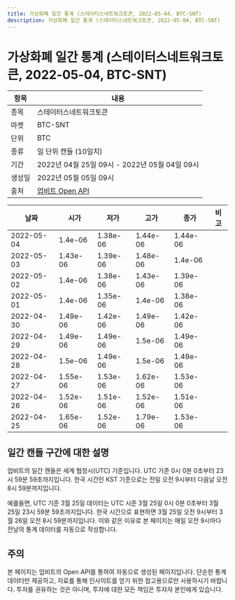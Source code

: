 ```yaml
---
title: 가상화폐 일간 통계 (스테이터스네트워크토큰, 2022-05-04, BTC-SNT)
description: 가상화폐 일간 통계 (스테이터스네트워크토큰, 2022-05-04, BTC-SNT)
---
```



가상화폐 일간 통계 (스테이터스네트워크토큰, 2022-05-04, BTC-SNT)
===

|항목|내용|
|--|--|
|종목|스테이터스네트워크토큰|
|마켓|BTC-SNT|
|단위|BTC|
|종류|일 단위 캔들 (10일치)|
|기간|2022년 04월 25일 09시 - 2022년 05월 04일 09시|
|생성일|2022년 05월 05일 09시|
|출처|[업비트 Open API](https://docs.upbit.com)|


|날짜|시가|저가|고가|종가|비고|
|--|--|--|--|--|--|
|2022-05-04|1.4e-06|1.38e-06|1.44e-06|1.44e-06|    |
|2022-05-03|1.43e-06|1.39e-06|1.48e-06|1.4e-06|    |
|2022-05-02|1.4e-06|1.38e-06|1.43e-06|1.39e-06|    |
|2022-05-01|1.4e-06|1.35e-06|1.4e-06|1.38e-06|    |
|2022-04-30|1.49e-06|1.42e-06|1.49e-06|1.42e-06|    |
|2022-04-29|1.49e-06|1.49e-06|1.5e-06|1.49e-06|    |
|2022-04-28|1.5e-06|1.49e-06|1.5e-06|1.49e-06|    |
|2022-04-27|1.55e-06|1.53e-06|1.62e-06|1.53e-06|    |
|2022-04-26|1.52e-06|1.51e-06|1.52e-06|1.51e-06|    |
|2022-04-25|1.65e-06|1.52e-06|1.79e-06|1.53e-06|    |


일간 캔들 구간에 대한 설명
---


업비트의 일간 캔들은 세계 협정시(UTC) 기준입니다. 
UTC 기준 0시 0분 0초부터 23시 59분 59초까지입니다. 
한국 시간인 KST 기준으로는 전일 오전 9시부터 다음날 오전 8시 59분까지입니다. 


예를들면, UTC 기준 3월 25일 데이터는 UTC 시준 3월 25일 0시 0분 0초부터 3월 25일 23시 59분 59초까지입니다. 
한국 시간으로 표현하면 3월 25일 오전 9시부터 3월 26일 오전 8시 59분까지입니다. 
이와 같은 이유로 본 페이지는 매일 오전 9시마다 전날의 통계 데이터를 자동으로 작성합니다. 


주의
---


본 페이지는 업비트의 Open API를 통하여 자동으로 생성된 페이지입니다. 
단순한 통계 데이터만 제공하고, 자료를 통해 인사이트를 얻기 위한 참고용으로만 사용하시기 바랍니다. 
투자를 권유하는 것은 아니며, 투자에 대한 모든 책임은 투자자 본인에게 있습니다. 

